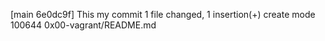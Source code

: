 [main 6e0dc9f] This my commit
 1 file changed, 1 insertion(+)
 create mode 100644 0x00-vagrant/README.md
